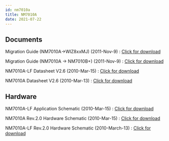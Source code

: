 ```yaml
---
id: nm7010a
title: NM7010A
date: 2021-07-22
---
```


## Documents

Migration Guide (NM7010A->WIZ8xxMJ) (2011-Nov-9) : <a href="/img/products/Obsolete/NM7010A/Documents/Migration_from_NM7010A_to_WIZ81XMJ.pdf" target="_blank">Click for download</a>

Migration Guide (NM7010A -> NM7010B+) (2011-Nov-9) : <a href="/img/products/Obsolete/NM7010A/Documents/Migration_from_NM7010A_to_7010Bplus.pdf" target="_blank">Click for download</a>

NM7010A-LF Datasheet V2.6 (2010-Mar-15) : <a href="/img/products/Obsolete/NM7010A/Documents/NM7010A-LF_Datasheet_V2.6.pdf" target="_blank">Click for download</a>

NM7010A Datasheet V2.6 (2010-Mar-13) : <a href="/img/products/Obsolete/NM7010A/Documents/NM7010A Datasheet V2.6.pdf" target="_blank">Click for download</a>

## Hardware
NM7010A-LF Application Schematic (2010-Mar-15) : <a href="/img/products/Obsolete/NM7010A/HW/NM7010A-LF_Application_Schematic.pdf" target="_blank">Click for download</a>

NM7010A Rev.2.0 Hardware Schematic (2010-Mar-15) : <a href="/img/products/Obsolete/NM7010A/HW/NM7010A_Rev.2.0_Hardware_Schematic.pdf" target="_blank">Click for download</a>

NM7010A-LF Rev.2.0 Hardware Schematic (2010-March-13) : <a href="/img/products/Obsolete/NM7010A/HW/NM7010A-LF_Rev.2.0_schematic_20070719%5B0%5D.pdf" target="_blank">Click for download</a>